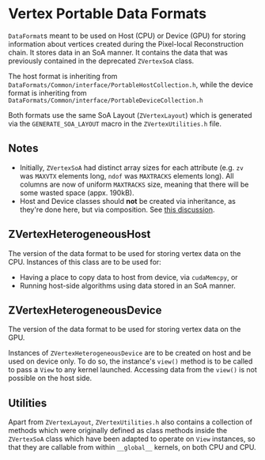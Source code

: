 # Vertex Portable Data Formats

`DataFormat`s meant to be used on Host (CPU) or Device (GPU) for
storing information about vertices created during the Pixel-local Reconstruction
chain. It stores data in an SoA manner. It contains the data that was previously
contained in the deprecated `ZVertexSoA` class. 

The host format is inheriting from `DataFormats/Common/interface/PortableHostCollection.h`,
while the device format is inheriting from `DataFormats/Common/interface/PortableDeviceCollection.h`

Both formats use the same SoA Layout (`ZVertexLayout`) which is generated
via the `GENERATE_SOA_LAYOUT` macro in the `ZVertexUtilities.h` file.

## Notes

- Initially, `ZVertexSoA` had distinct array sizes for each attribute (e.g. `zv` was `MAXVTX` elements 
long, `ndof` was `MAXTRACKS` elements long). All columns are now of uniform `MAXTRACKS` size, 
meaning that there will be some wasted space (appx. 190kB). 
- Host and Device classes should **not** be created via inheritance, as they're done here,
but via composition. See [this discussion](https://github.com/cms-sw/cmssw/pull/40465#discussion_r1066039309).

## ZVertexHeterogeneousHost

The version of the data format to be used for storing vertex data on the CPU. 
Instances of this class are to be used for:

- Having a place to copy data to host from device, via `cudaMemcpy`, or
- Running host-side algorithms using data stored in an SoA manner.

## ZVertexHeterogeneousDevice

The version of the data format to be used for storing vertex data on the GPU.

Instances of `ZVertexHeterogeneousDevice` are to be created on host and be
used on device only. To do so, the instance's `view()` method is to be called
to pass a `View` to any kernel launched. Accessing data from the `view()` is not
possible on the host side.

## Utilities

Apart from `ZVertexLayout`, `ZVertexUtilities.h` also contains
a collection of methods which were originally
defined as class methods inside the `ZVertexSoA` class
which have been adapted to operate on `View` instances, so that they are callable
from within `__global__` kernels, on both CPU and CPU. 
